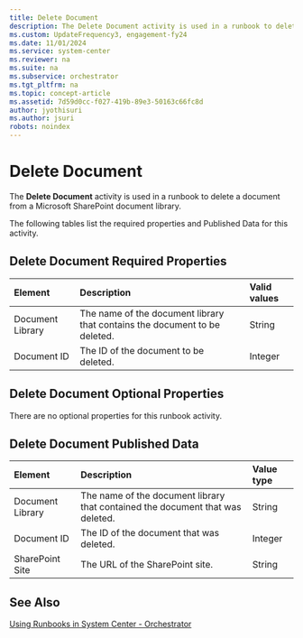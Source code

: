 ```yaml
---
title: Delete Document
description: The Delete Document activity is used in a runbook to delete a document from a Microsoft SharePoint document library.
ms.custom: UpdateFrequency3, engagement-fy24
ms.date: 11/01/2024
ms.service: system-center
ms.reviewer: na
ms.suite: na
ms.subservice: orchestrator
ms.tgt_pltfrm: na
ms.topic: concept-article
ms.assetid: 7d59d0cc-f027-419b-89e3-50163c66fc8d
author: jyothisuri
ms.author: jsuri
robots: noindex
---
```

# Delete Document

The **Delete Document** activity is used in a runbook to delete a document from a Microsoft SharePoint document library.

The following tables list the required properties and Published Data for this activity.

## Delete Document Required Properties

| **Element**   | **Description**   | **Valid values** |
|:---|:---|:---|
| Document Library | The name of the document library that contains the document to be deleted. | String   |
| Document ID   | The ID of the document to be deleted.   | Integer   |

## Delete Document Optional Properties

There are no optional properties for this runbook activity.

## Delete Document Published Data

| **Element**   | **Description**   | **Value type** |
|:---|:---|:---|
| Document Library | The name of the document library that contained the document that was deleted. | String   |
| Document ID   | The ID of the document that was deleted.   | Integer   |
| SharePoint Site  | The URL of the SharePoint site.   | String   |

## See Also

[Using Runbooks in System Center - Orchestrator](design-and-build-runbooks.md)
